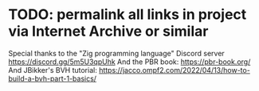 # TODO: permalink all links in project via Internet Archive or similar
Special thanks to the "Zig programming language" Discord server https://discord.gg/5m5U3qpUhk
And the PBR book: https://pbr-book.org/
And JBikker's BVH tutorial: https://jacco.ompf2.com/2022/04/13/how-to-build-a-bvh-part-1-basics/
